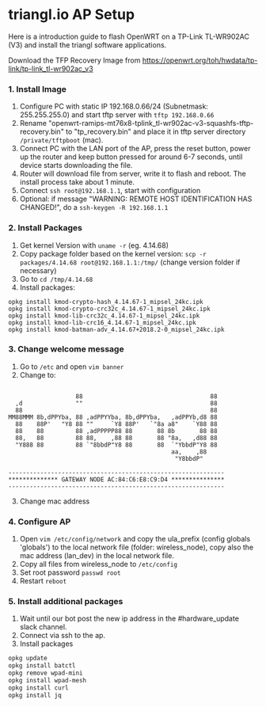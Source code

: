 # triangl.io AP Setup

Here is a introduction guide to flash OpenWRT on a TP-Link TL-WR902AC (V3) and install the triangl software applications.

Download the TFP Recovery Image from https://openwrt.org/toh/hwdata/tp-link/tp-link_tl-wr902ac_v3

### 1. Install Image
1. Configure PC with static IP 192.168.0.66/24 (Subnetmask: 255.255.255.0) and start tftp server with `tftp 192.168.0.66`
2. Rename "openwrt-ramips-mt76x8-tplink_tl-wr902ac-v3-squashfs-tftp-recovery.bin"
   to "tp_recovery.bin" and place it in tftp server directory `/private/tftpboot` (mac).
3. Connect PC with the LAN port of the AP, press the reset button, power up
   the router and keep button pressed for around 6-7 seconds, until
   device starts downloading the file.
4. Router will download file from server, write it to flash and reboot. The install process take about 1 minute.
5. Connect `ssh root@192.168.1.1`, start with configuration
6. Optional: if message "WARNING: REMOTE HOST IDENTIFICATION HAS CHANGED!", do a `ssh-keygen -R 192.168.1.1`

### 2. Install Packages
1. Get kernel Version with `uname -r` (eg. 4.14.68)
2. Copy package folder based on the kernel version: `scp -r packages/4.14.68 root@192.168.1.1:/tmp/` (change version folder if necessary)
3. Go to `cd /tmp/4.14.68` 
4. Install packages:
```
opkg install kmod-crypto-hash_4.14.67-1_mipsel_24kc.ipk
opkg install kmod-crypto-crc32c_4.14.67-1_mipsel_24kc.ipk
opkg install kmod-lib-crc32c_4.14.67-1_mipsel_24kc.ipk
opkg install kmod-lib-crc16_4.14.67-1_mipsel_24kc.ipk
opkg install kmod-batman-adv_4.14.67+2018.2-0_mipsel_24kc.ipk
```

### 3. Change welcome message
1. Go to `/etc` and open `vim banner`
2. Change to:
```

                   88                                    88
  ,d               ""                                    88
  88                                                     88
MM88MMM 8b,dPPYba, 88 ,adPPYYba, 8b,dPPYba,   ,adPPYb,d8 88
  88    88P'   "Y8 88 ""     `Y8 88P'   `"8a a8"    `Y88 88
  88    88         88 ,adPPPPP88 88       88 8b       88 88
  88,   88         88 88,    ,88 88       88 "8a,   ,d88 88
  "Y888 88         88 `"8bbdP"Y8 88       88  `"YbbdP"Y8 88
                                              aa,    ,88
                                               "Y8bbdP"

-------------------------------------------------------------
************** GATEWAY NODE AC:84:C6:E8:C9:D4 ***************
-------------------------------------------------------------
```
3. Change mac address

### 4. Configure AP
1. Open `vim /etc/config/network` and copy the ula_prefix (config globals 'globals') to the local network file (folder: wireless_node), copy also the mac address (lan_dev) in the local network file.
2. Copy all files from wireless_node to `/etc/config`
3. Set root password `passwd root`
4. Restart `reboot`

### 5. Install additional packages

1. Wait until our bot post the new ip address in the #hardware_update slack channel.
2. Connect via ssh to the ap.
3. Install packages

```bash
opkg update
opkg install batctl
opkg remove wpad-mini
opkg install wpad-mesh
opkg install curl
opkg install jq
```

